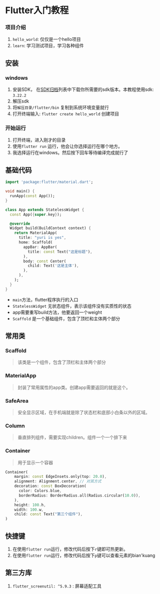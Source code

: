 # Flutter入门教程

### 项目介绍

1. `hello_world`: 仅仅是一个hello项目
2. `learn`: 学习测试项目，学习各种组件

## 安装

### windows

1. 安装SDK， 在[SDK归档](https://docs.flutter.cn/release/archive?tab=windows)列表中下载你所需要的sdk版本。本教程使用sdk: `3.22.2`
2. 解压sdk
3. 将`解压目录/flutter/bin` 复制到系统环境变量就行
4. 打开终端输入: `flutter create hello_world` 创建项目

### 开始运行

1. 打开终端，进入刚才的目录
2. 使用`flutter run` 运行，他会让你选择运行在哪个地方。
3. 我选择运行在windows。然后按下回车等待编译完成就行了

## 基础代码

```dart
import 'package:flutter/material.dart';

void main() {
  runApp(const App());
}

class App extends StatelessWidget {
  const App({super.key});

  @override
  Widget build(BuildContext context) {
    return MaterialApp(
      title: "yuri is yes",
      home: Scaffold(
        appBar: AppBar(
          title: const Text("这是标题"),
        ),
        body: const Center(
          child: Text('这是主体'),
        ),
      ),
    );
  }
}

```

- `main`方法，flutter程序执行的入口
- `StatelessWidget`  无状态组件，表示该组件没有实质性的状态 
- app需要重写build方法，他要返回一个weight
- `Scaffold` 是一个基础组件，包含了顶栏和主体两个部分

## 常用类

### Scaffold

> 该类是一个组件，包含了顶栏和主体两个部分

### MaterialApp

> 封装了常用属性的app类。创建app需要返回的就是这个。

### SafeArea

> 安全显示区域，在手机端就是除了状态栏和底部小白条以外的区域。

### Column

> 垂直排列组件，需要实现children。组件一个一个排下来

### Container

> 用于显示一个容器

```dart
Container(
    margin: const EdgeInsets.only(top: 20.0),
    alignment: Alignment.center, // 对其方式
    decoration: const BoxDecoration(
      color: Colors.blue,
      borderRadius: BorderRadius.all(Radius.circular(10.0)),
    ),
    height: 100.h,
    width: 100.w,
    child: const Text("第三个组件"),
)
```



## 快捷键

1. 在使用`flutter run`运行，修改代码后按下`r`键即可热更新。
2. 在使用`flutter run`运行，修改代码后按下`p`键可以查看元素的bian'kuang

## 第三方库

1. `flutter_screenutil: ^5.9.3` : 屏幕适配工具 